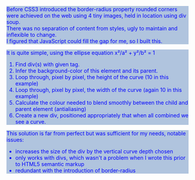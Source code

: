 <script src="/assets/js/RoundCorners.js" type="text/javascript"></script>

<div markdown="1" class="rounded-example" style="background-color: lightsteelblue; color: blue; margin: 10px;">

  Before CSS3 introduced the border-radius property rounded corners were achieved on the web using 4 tiny images, held in location using div soup.  
  There was no separation of content from styles, ugly to maintain and inflexible to change.  
  I figured that JavaScript could fill the gap for me, so I built this.

</div>

<div markdown="1" class="rounded-example" style="background-color: lightsteelblue; color: blue; margin: 10px;">

  It is quite simple, using the ellipse equation x&sup2;/a&sup2; + y&sup2;/b&sup2; = 1   
1. Find div(s) with given tag.
2. Infer the background-color of this element and its parent.
3. Loop through, pixel by pixel, the height of the curve (10 in this example)
4. Loop through, pixel by pixel, the width of the curve (again 10 in this example)
5. Calculate the colour needed to blend smoothly between the child and parent element (antialiasing)
6. Create a new div, positioned appropriately that when all combined we see a curve.

</div>

<div markdown="1" class="rounded-example" style="background-color: lightsteelblue; color: blue; margin: 10px;">

  This solution is far from perfect but was sufficient for my needs, notable issues:  
* increases the size of the div by the vertical curve depth chosen
* only works with divs, which wasn't a problem when I wrote this prior to HTML5 semantic markup
* redundant with the introduction of border-radius

</div>

<script type="text/javascript">
RoundCorners("rounded-example",10,10,1,1,1,1);
</script>